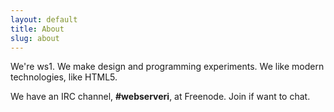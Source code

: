 ```yaml
---
layout: default
title: About
slug: about
---
```


We're ws1. We make design and programming experiments. We like modern technologies, like HTML5.

We have an IRC channel, **#webserveri**, at Freenode. Join if want to chat.